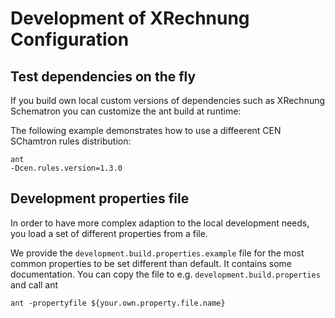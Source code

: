 # Development of XRechnung Configuration

## Test dependencies on the fly

If you build own local custom versions of dependencies such as XRechnung
Schematron you can customize the ant build at runtime:

The following example demonstrates how to use a diffeerent CEN SChamtron rules distribution:
```shell
ant
-Dcen.rules.version=1.3.0
```

## Development properties file

In order to have more complex adaption to the local development needs, you load a set of different properties from a file. 

We provide the `development.build.properties.example` file for the most common properties to be set different than default. It contains some documentation. You can copy the file to e.g. `development.build.properties` and call ant

```shell
ant -propertyfile ${your.own.property.file.name}
```
